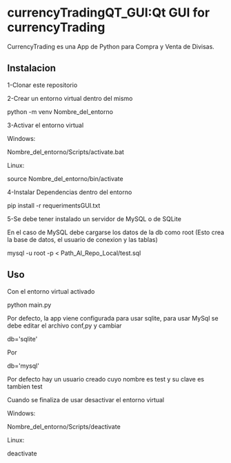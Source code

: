 # currencyTradingQT_GUI:Qt GUI for currencyTrading

CurrencyTrading es una App de Python para Compra y Venta de Divisas.

## Instalacion

1-Clonar este repositorio

2-Crear un entorno virtual dentro del mismo

python -m venv Nombre_del_entorno

3-Activar el entorno virtual

Windows:

Nombre_del_entorno/Scripts/activate.bat

Linux:

source Nombre_del_entorno/bin/activate


4-Instalar Dependencias dentro del entorno

pip install -r requerimentsGUI.txt


5-Se debe tener instalado un servidor de MySQL o de SQLite

En el caso de MySQL debe cargarse los datos de la db como root (Esto crea la base de datos, el usuario de conexion y las tablas)

mysql -u root -p < Path_Al_Repo_Local/test.sql

## Uso
Con el entorno virtual activado

python main.py 

Por defecto, la app viene configurada para usar sqlite, para usar MySql se debe editar el archivo conf,py
y cambiar

db='sqlite'

Por

db='mysql'

Por defecto hay un usuario creado cuyo nombre es test y su clave es tambien test

Cuando se finaliza de usar desactivar el entorno virtual

Windows:

Nombre_del_entorno/Scripts/deactivate


Linux:

deactivate

